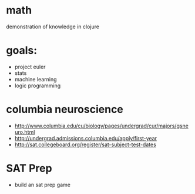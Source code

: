 math
====

demonstration of knowledge in clojure

goals:
====
- project euler
- stats
- machine learning
- logic programming

columbia neuroscience
==
- http://www.columbia.edu/cu/biology/pages/undergrad/cur/majors/gsneuro.html
- http://undergrad.admissions.columbia.edu/apply/first-year
- http://sat.collegeboard.org/register/sat-subject-test-dates

SAT Prep
==
- build an sat prep game
